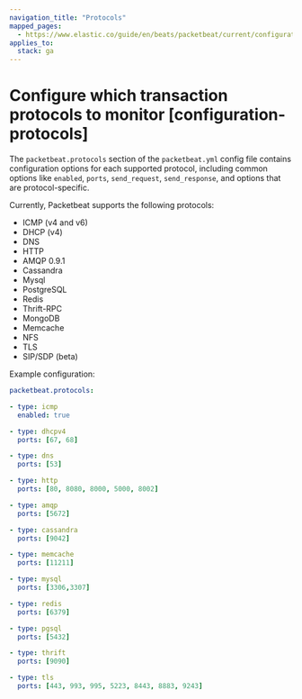 ```yaml
---
navigation_title: "Protocols"
mapped_pages:
  - https://www.elastic.co/guide/en/beats/packetbeat/current/configuration-protocols.html
applies_to:
  stack: ga
---
```


# Configure which transaction protocols to monitor [configuration-protocols]


The `packetbeat.protocols` section of the `packetbeat.yml` config file contains configuration options for each supported protocol, including common options like `enabled`, `ports`, `send_request`, `send_response`, and options that are protocol-specific.

Currently, Packetbeat supports the following protocols:

* ICMP (v4 and v6)
* DHCP (v4)
* DNS
* HTTP
* AMQP 0.9.1
* Cassandra
* Mysql
* PostgreSQL
* Redis
* Thrift-RPC
* MongoDB
* Memcache
* NFS
* TLS
* SIP/SDP (beta)

Example configuration:

```yaml
packetbeat.protocols:

- type: icmp
  enabled: true

- type: dhcpv4
  ports: [67, 68]

- type: dns
  ports: [53]

- type: http
  ports: [80, 8080, 8000, 5000, 8002]

- type: amqp
  ports: [5672]

- type: cassandra
  ports: [9042]

- type: memcache
  ports: [11211]

- type: mysql
  ports: [3306,3307]

- type: redis
  ports: [6379]

- type: pgsql
  ports: [5432]

- type: thrift
  ports: [9090]

- type: tls
  ports: [443, 993, 995, 5223, 8443, 8883, 9243]
```














